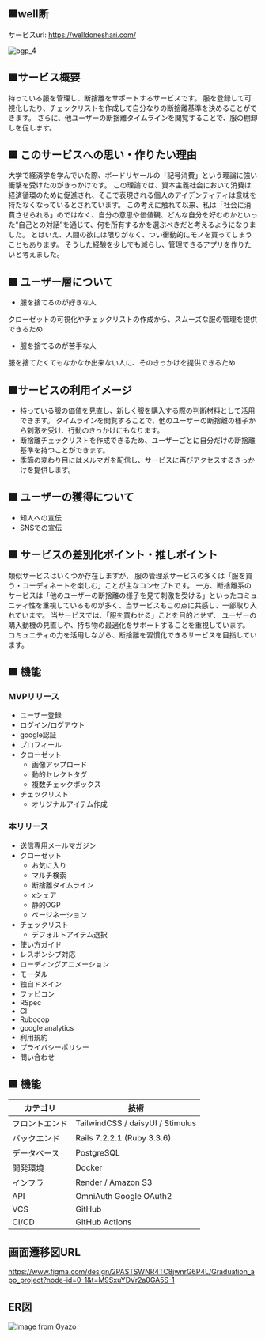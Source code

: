 
## ■well断
サービスurl: https://welldoneshari.com/

![ogp_4](https://github.com/user-attachments/assets/458e68df-aed3-4bc7-b845-a2bfb2f920fd)

## ■サービス概要

持っている服を管理し、断捨離をサポートするサービスです。
服を登録して可視化したり、チェックリストを作成して自分なりの断捨離基準を決めることができます。
さらに、他ユーザーの断捨離タイムラインを閲覧することで、服の棚卸しを促します。

## ■ このサービスへの思い・作りたい理由

大学で経済学を学んでいた際、ボードリヤールの「記号消費」という理論に強い衝撃を受けたのがきっかけです。
この理論では、資本主義社会において消費は経済循環のために促進され、そこで表現される個人のアイデンティティは意味を持たなくなっているとされています。
この考えに触れて以来、私は「社会に消費させられる」のではなく、自分の意思や価値観、どんな自分を好むのかといった“自己との対話”を通じて、何を所有するかを選ぶべきだと考えるようになりました。
とはいえ、人間の欲には限りがなく、つい衝動的にモノを買ってしまうこともあります。
そうした経験を少しでも減らし、管理できるアプリを作りたいと考えました。

## ■ ユーザー層について

* 服を捨てるのが好きな人

クローゼットの可視化やチェックリストの作成から、スムーズな服の管理を提供できるため

* 服を捨てるのが苦手な人

服を捨てたくてもなかなか出来ない人に、そのきっかけを提供できるため

## ■サービスの利用イメージ

* 持っている服の価値を見直し、新しく服を購入する際の判断材料として活用できます。
タイムラインを閲覧することで、他のユーザーの断捨離の様子から刺激を受け、行動のきっかけにもなります。
* 断捨離チェックリストを作成できるため、ユーザーごとに自分だけの断捨離基準を持つことができます。
* 季節の変わり目にはメルマガを配信し、サービスに再びアクセスするきっかけを提供します。

## ■ ユーザーの獲得について

* 知人への宣伝
* SNSでの宣伝

## ■ サービスの差別化ポイント・推しポイント

類似サービスはいくつか存在しますが、
服の管理系サービスの多くは「服を買う・コーディネートを楽しむ」ことが主なコンセプトです。
一方、断捨離系のサービスは「他のユーザーの断捨離の様子を見て刺激を受ける」といったコミュニティ性を重視しているものが多く、当サービスもこの点に共感し、一部取り入れています。
当サービスでは、「服を買わせる」ことを目的とせず、
ユーザーの購入動機の見直しや、持ち物の最適化をサポートすることを重視しています。
コミュニティの力を活用しながら、断捨離を習慣化できるサービスを目指しています。

## ■ 機能

### MVPリリース
* ユーザー登録
* ログイン/ログアウト
* google認証
* プロフィール
* クローゼット
  -  画像アップロード
  -  動的セレクトタグ
  -  複数チェックボックス
* チェックリスト
  - オリジナルアイテム作成

### 本リリース
* 送信専用メールマガジン
* クローゼット
  - お気に入り
  - マルチ検索
  - 断捨離タイムライン
  - xシェア
  - 静的OGP
  - ページネーション
* チェックリスト
  - デフォルトアイテム選択
* 使い方ガイド
* レスポンシブ対応
* ローディングアニメーション
* モーダル
* 独自ドメイン
* ファビコン
* RSpec
* CI
* Rubocop
* google analytics
* 利用規約
* プライバシーポリシー
* 問い合わせ

## ■ 機能

<table class="table-fixed w-full border border-gray-300 text-left">
  <thead class="bg-gray-100">
    <tr>
      <th class="p-2 border">カテゴリ</th>
      <th class="p-2 border">技術</th>
    </tr>
  </thead>
  <tbody>
    <tr>
      <td class="p-2 border">フロントエンド</td>
      <td class="p-2 border">TailwindCSS / daisyUI / Stimulus</td>
    </tr>
    <tr>
      <td class="p-2 border">バックエンド</td>
      <td class="p-2 border">Rails 7.2.2.1 (Ruby 3.3.6)</td>
    </tr>
    <tr>
      <td class="p-2 border">データベース</td>
      <td class="p-2 border">PostgreSQL</td>
    </tr>
    <tr>
      <td class="p-2 border">開発環境</td>
      <td class="p-2 border">Docker</td>
    </tr>
    <tr>
      <td class="p-2 border">インフラ</td>
      <td class="p-2 border">Render / Amazon S3</td>
    </tr>
    <tr>
      <td class="p-2 border">API</td>
      <td class="p-2 border">OmniAuth Google OAuth2</td>
    </tr>
    <tr>
      <td class="p-2 border">VCS</td>
      <td class="p-2 border">GitHub</td>
    </tr>
    <tr>
      <td class="p-2 border">CI/CD</td>
      <td class="p-2 border">GitHub Actions</td>
    </tr>
  </tbody>
</table>

## 画面遷移図URL
https://www.figma.com/design/2PASTSWNR4TC8jwnrG6P4L/Graduation_app_project?node-id=0-1&t=M9SxuYDVr2a0GA5S-1

## ER図
[![Image from Gyazo](https://i.gyazo.com/e1960546ce7a6a66ca8296ca946b624c.png)](https://gyazo.com/e1960546ce7a6a66ca8296ca946b624c)
